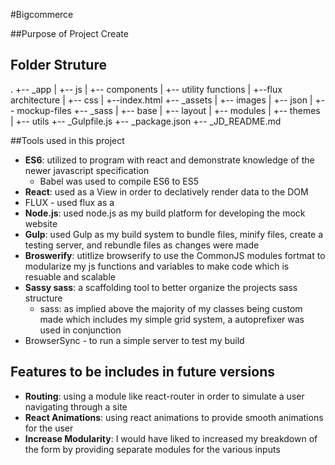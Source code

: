 #Bigcommerce

##Purpose of Project
Create 

## Folder Struture
.
+-- _app
|   +-- js
|		+-- components
|		+-- utility functions
|		+--flux architecture
|   +-- css
|	+--index.html
+-- _assets
|   +-- images
|   +-- json
|	+-- mockup-files
+-- _sass
|   +-- base
|   +-- layout
|	+-- modules
|	+-- themes
|	+-- utils
+-- _Gulpfile.js
+-- _package.json
+-- _JD_README.md

##Tools used in this project
- **ES6**: utilized to program with react and demonstrate knowledge of the newer javascript specification
	- Babel was used to compile ES6 to ES5
- **React**: used as a View in order to declatively render data to the DOM
- FLUX - used flux as a 
- **Node.js**: used node.js as my build platform for developing the mock website
- **Gulp**: used Gulp as my build system to bundle files, minify files, create a testing server, and rebundle files as changes were made
- **Broswerify**: utitlize browserify to use the CommonJS modules fortmat to modularize my js functions and variables to make code which is resuable and scalable
- **Sassy sass**: a scaffolding tool to better organize the projects sass structure
	- sass: as implied above the majority of my classes being custom made which includes my simple grid system, a autoprefixer was used in conjunction
- BrowserSync - to run a simple server to test my build

## Features to be includes in future versions
- **Routing**: using a module like react-router in order to simulate a user navigating through a site
- **React Animations**: using react animations to provide smooth animations for the user
- **Increase Modularity**: I would have liked to increased my breakdown of the form by providing separate modules for the various inputs


